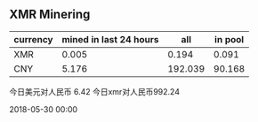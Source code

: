## XMR Minering

|currency|mined in last 24 hours|all|in pool|
|---|---|---|---|
|XMR|0.005|0.194|0.091|
|CNY|5.176|192.039|90.168|

今日美元对人民币 6.42	今日xmr对人民币992.24


2018-05-30 00:00